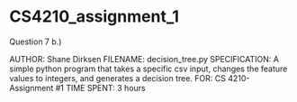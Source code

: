 # CS4210_assignment_1
Question 7 b.)

AUTHOR: Shane Dirksen
FILENAME: decision_tree.py
SPECIFICATION: A simple python program that takes a specific csv input, changes the feature values to integers, and generates a decision tree.
FOR: CS 4210- Assignment #1
TIME SPENT: 3 hours
